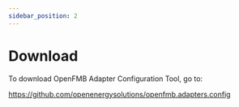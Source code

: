 ```yaml
---
sidebar_position: 2
---
```


# Download

To download OpenFMB Adapter Configuration Tool, go to:

https://github.com/openenergysolutions/openfmb.adapters.config